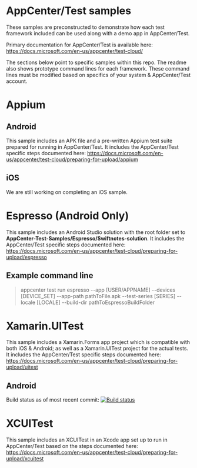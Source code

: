 # AppCenter/Test samples
These samples are preconstructed to demonstrate how each test framework included can be used along with a demo app in AppCenter/Test.

Primary documentation for AppCenter/Test is available here: https://docs.microsoft.com/en-us/appcenter/test-cloud/

The sections below point to specific samples within this repo. The readme also shows prototype command lines for each framework. These command lines must be modified based on specifics of your system & AppCenter/Test account.

# Appium
## Android
This sample includes an APK file and a pre-written Appium test suite prepared for running in AppCenter/Test. It includes the AppCenter/Test specific steps documented here: https://docs.microsoft.com/en-us/appcenter/test-cloud/preparing-for-upload/appium

## iOS
We are still working on completing an iOS sample.

# Espresso (Android Only)
This sample includes an Android Studio solution with the root folder set to **AppCenter-Test-Samples/Espresso/Swiftnotes-solution**. It includes the AppCenter/Test specific steps documented here: https://docs.microsoft.com/en-us/appcenter/test-cloud/preparing-for-upload/espresso

## Example command line
> appcenter test run espresso --app [USER/APPNAME] --devices [DEVICE_SET] --app-path pathToFile.apk  --test-series [SERIES] --locale [LOCALE] --build-dir pathToEspressoBuildFolder 

# Xamarin.UITest 
This sample includes a Xamarin.Forms app project which is compatible with both iOS & Android; as well as a Xamarin.UITest project for the actual tests. It includes the AppCenter/Test specific steps documented here: https://docs.microsoft.com/en-us/appcenter/test-cloud/preparing-for-upload/uitest

## Android
Build status as of most recent commit: [![Build status](https://build.appcenter.ms/v0.1/apps/9411433d-0620-4570-9aa1-8bb72809a4f7/branches/appium/badge)](https://appcenter.ms)

# XCUITest
This sample includes an XCUITest in an Xcode app set up to run in AppCenter/Test based on the steps documented here: https://docs.microsoft.com/en-us/appcenter/test-cloud/preparing-for-upload/xcuitest